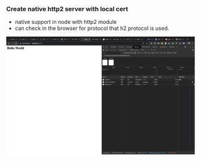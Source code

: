 ### Create native http2 server with local cert

- native support in node with http2 module
- can check in the browser for protocol that h2 protocol is used.

![Image of HTTP2 server in node.js](./static/http2-native-node.png)
